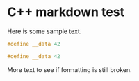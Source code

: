 # C++ markdown test

Here is some sample text.

```cpp
#define __data 42
```

```c++
#define __data 42
```

More text to see if formatting is still broken.
